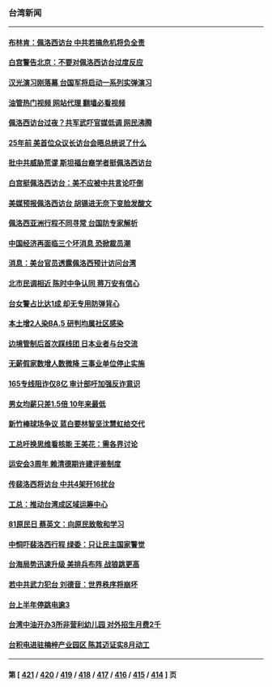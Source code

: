 ### 台湾新闻
---
#### [布林肯：佩洛西访台 中共若搞危机将负全责](../../pages/ncid1349361/n13793506.md?08020845) 
#### [白宫警告北京：不要对佩洛西访台过度反应](../../pages/ncid1349361/n13793433.md?08020845) 
#### [汉光演习刚落幕 台国军将启动一系列实弹演习](../../pages/ncid1349361/n13793252.md?08020845) 
#### [油管热门视频 网站代理 翻墙必看视频](http://209.222.30.114:81/youtube.html?08020845)
#### [佩洛西访台过夜？共军武吓官媒低调 网民沸腾](../../pages/ncid1349361/n13793231.md?08020845) 
#### [25年前 美首位众议长访台会晤总统说了什么](../../pages/ncid1349361/n13793402.md?08020845) 
#### [批中共威胁荒谬 斯坦福台裔学者挺佩洛西访台](../../pages/ncid1349361/n13793409.md?08020845) 
#### [白宫挺佩洛西访台：美不应被中共言论吓倒](../../pages/ncid1349361/n13793411.md?08020845) 
#### [美媒预报佩洛西访台 胡锡进无奈下变脸发酸文](../../pages/ncid1349361/n13793398.md?08020845) 
#### [佩洛西亚洲行程不同寻常 台国防专家解析](../../pages/ncid1349361/n13793233.md?08020845) 
#### [中国经济再面临三个坏消息 恐掀裁员潮](../../pages/ncid1349361/n13793393.md?08020845) 
#### [消息：美台官员透露佩洛西预计访问台湾](../../pages/ncid1349361/n13793326.md?08020845) 
#### [北市民调相近 陈时中争认同 蒋万安有信心](../../pages/ncid1349361/n13793357.md?08020845) 
#### [台女警占比达1成 却无专用防弹背心](../../pages/ncid1349361/n13793335.md?08020845) 
#### [本土增2人染BA.5 研判均属社区感染](../../pages/ncid1349361/n13793334.md?08020845) 
#### [边境管制后首次踩线团 日本业者与台交流](../../pages/ncid1349361/n13793341.md?08020845) 
#### [无薪假家数增人数微降 三事业单位停止实施](../../pages/ncid1349361/n13793338.md?08020845) 
#### [165专线阻诈仅8亿 审计部吁加强反诈意识](../../pages/ncid1349361/n13793337.md?08020845) 
#### [男女均薪只差1.5倍 10年来最低](../../pages/ncid1349361/n13793302.md?08020845) 
#### [新竹棒球场争议 蓝白要林智坚沈慧虹给交代](../../pages/ncid1349361/n13793300.md?08020845) 
#### [工总吁换思维看核能 王美花：需各界讨论](../../pages/ncid1349361/n13793278.md?08020845) 
#### [运安会3周年 赖清德期许建评鉴制度](../../pages/ncid1349361/n13793305.md?08020845) 
#### [传裴洛西将访台 中共4架歼16扰台](../../pages/ncid1349361/n13793288.md?08020845) 
#### [工总：推动台湾成区域运筹中心](../../pages/ncid1349361/n13793286.md?08020845) 
#### [81原民日 蔡英文：向原民致敬和学习](../../pages/ncid1349361/n13793308.md?08020845) 
#### [中恫吓裴洛西行程 绿委：只让民主国家警觉](../../pages/ncid1349361/n13793289.md?08020845) 
#### [台海局势迅速升级 美排兵布阵 战狼跳更高](../../pages/ncid1349361/n13793269.md?08020845) 
#### [若中共武力犯台 刘德音：世界秩序将崩坏](../../pages/ncid1349361/n13793291.md?08020845) 
#### [台上半年停跳电逾3](../../pages/ncid1349361/n13793257.md?08020845) 
#### [台湾中油开办3所非营利幼儿园 对外招生月费2千](../../pages/ncid1349361/n13793254.md?08020845) 
#### [台积电进驻楠梓产业园区 陈其迈证实8月动工](../../pages/ncid1349361/n13793255.md?08020845) 

---
#### 第 [ [421](./421.md?08020845) / [420](./420.md?08020845) / [419](./419.md?08020845) / [418](./418.md?08020845) / [417](./417.md?08020845) / [416](./416.md?08020845) / [415](./415.md?08020845) / [414](./414.md?08020845) ] 页
